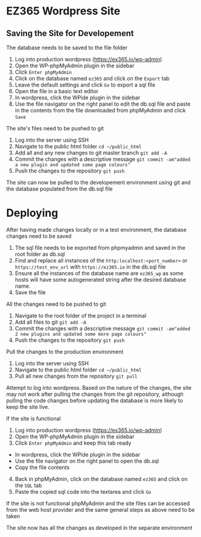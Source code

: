 # EZ365 Wordpress Site

## Saving the Site for Developement

The database needs to be saved to the file folder
1. Log into production wordpress (https://ex365.io/wp-admin)
2. Open the WP-phpMyAdmin plugin in the sidebar
3. Click `Enter phpMyAdmin`
4. Click on the database named `ez365` and click on the `Export` tab
5. Leave the default settings and click `Go` to export a sql file
6. Open the file in a basic text editor
7. In wordpress, click the WPide plugin in the sidebar
8. Use the file navigator on the right panel to edit the db.sql file and paste in the contents from the file downloaded from phpMyAdmin and click `Save`

The site's files need to be pushed to git
1. Log into the server using SSH
2. Navigate to the public html folder `cd ~/public_html`
3. Add all and any new changes to git master branch `git add -A`
4. Commit the changes with a descriptive message `git commit -am"added a new plugin and updated some page colours"`
5. Push the changes to the repository `git push`

The site can now be pulled to the developement environment using git and the database populated from the db.sql file

# Deploying

After having made changes locally or in a test environment, the database changes need to be saved
1. The sql file needs to be exported from phpmyadmin and saved in the root folder as db.sql
2. Find and replace all instances of the `http:localhost:<port_number>` or `https://test_env_url` with `https://ez365.io` in the db.sql file
3. Ensure all the instances of the database name are `ez365_wp` as some hosts will have some autogenerated string after the desired database name.
4. Save the file

All the changes need to be pushed to git
1. Navigate to the root folder of the project in a terminal
2. Add all files to git `git add -A`
3. Commit the changes with a descriptive message `git commit -am"added 2 new plugins and updated some more page colours"`
4. Push the changes to the repository `git push`

Pull the changes to the production environment
1. Log into the server using SSH
2. Navigate to the public html folder `cd ~/public_html`
3. Pull all new changes from the repository `git pull`

Attempt to log into wordpress. Based on the nature of the changes, the site may not work after pulling the changes from the git repository, although pulling the code changes before updating the database is more likely to keep the site live.

If the site is functional
1. Log into production wordpress (https://ex365.io/wp-admin)
2. Open the WP-phpMyAdmin plugin in the sidebar
3. Click `Enter phpMyAdmin` and keep this tab ready
  * In wordpress, click the WPide plugin in the sidebar
  * Use the file navigator on the right panel to open the db.sql
  * Copy the file contents
4. Back in phpMyAdmin, click on the database named `ez365` and click on the `SQL` tab
5. Paste the copied sql code into the textarea and click `Go`

If the site is not functional phpMyAdmin and the site files can be accessed from the web host provider and the same general steps as above need to be taken

The site now has all the changes as developed in the separate environment
